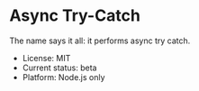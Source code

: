 

# Async Try-Catch

The name says it all: it performs async try catch. 

* License: MIT
* Current status: beta
* Platform: Node.js only

